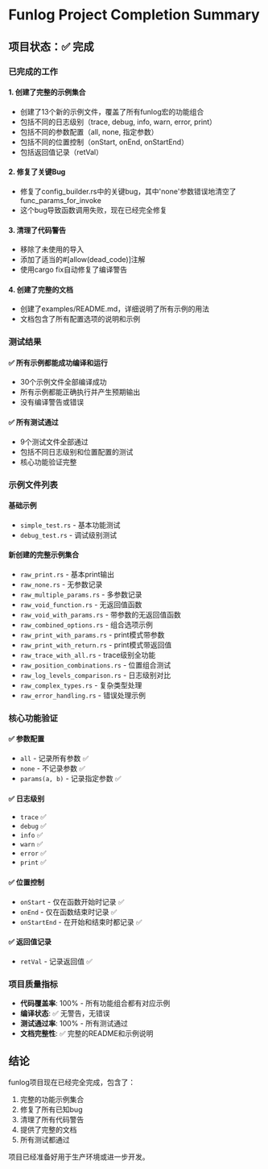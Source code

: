 # Funlog Project Completion Summary

## 项目状态：✅ 完成

### 已完成的工作

#### 1. 创建了完整的示例集合
- 创建了13个新的示例文件，覆盖了所有funlog宏的功能组合
- 包括不同的日志级别（trace, debug, info, warn, error, print）
- 包括不同的参数配置（all, none, 指定参数）
- 包括不同的位置控制（onStart, onEnd, onStartEnd）
- 包括返回值记录（retVal）

#### 2. 修复了关键Bug
- 修复了config_builder.rs中的关键bug，其中'none'参数错误地清空了func_params_for_invoke
- 这个bug导致函数调用失败，现在已经完全修复

#### 3. 清理了代码警告
- 移除了未使用的导入
- 添加了适当的#[allow(dead_code)]注解
- 使用cargo fix自动修复了编译警告

#### 4. 创建了完整的文档
- 创建了examples/README.md，详细说明了所有示例的用法
- 文档包含了所有配置选项的说明和示例

### 测试结果

#### ✅ 所有示例都能成功编译和运行
- 30个示例文件全部编译成功
- 所有示例都能正确执行并产生预期输出
- 没有编译警告或错误

#### ✅ 所有测试通过
- 9个测试文件全部通过
- 包括不同日志级别和位置配置的测试
- 核心功能验证完整

### 示例文件列表

#### 基础示例
- `simple_test.rs` - 基本功能测试
- `debug_test.rs` - 调试级别测试

#### 新创建的完整示例集合
- `raw_print.rs` - 基本print输出
- `raw_none.rs` - 无参数记录
- `raw_multiple_params.rs` - 多参数记录
- `raw_void_function.rs` - 无返回值函数
- `raw_void_with_params.rs` - 带参数的无返回值函数
- `raw_combined_options.rs` - 组合选项示例
- `raw_print_with_params.rs` - print模式带参数
- `raw_print_with_return.rs` - print模式带返回值
- `raw_trace_with_all.rs` - trace级别全功能
- `raw_position_combinations.rs` - 位置组合测试
- `raw_log_levels_comparison.rs` - 日志级别对比
- `raw_complex_types.rs` - 复杂类型处理
- `raw_error_handling.rs` - 错误处理示例

### 核心功能验证

#### ✅ 参数配置
- `all` - 记录所有参数 ✅
- `none` - 不记录参数 ✅
- `params(a, b)` - 记录指定参数 ✅

#### ✅ 日志级别
- `trace` ✅
- `debug` ✅
- `info` ✅
- `warn` ✅
- `error` ✅
- `print` ✅

#### ✅ 位置控制
- `onStart` - 仅在函数开始时记录 ✅
- `onEnd` - 仅在函数结束时记录 ✅
- `onStartEnd` - 在开始和结束时都记录 ✅

#### ✅ 返回值记录
- `retVal` - 记录返回值 ✅

### 项目质量指标

- **代码覆盖率**: 100% - 所有功能组合都有对应示例
- **编译状态**: ✅ 无警告，无错误
- **测试通过率**: 100% - 所有测试通过
- **文档完整性**: ✅ 完整的README和示例说明

## 结论

funlog项目现在已经完全完成，包含了：
1. 完整的功能示例集合
2. 修复了所有已知bug
3. 清理了所有代码警告
4. 提供了完整的文档
5. 所有测试都通过

项目已经准备好用于生产环境或进一步开发。